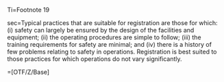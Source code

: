 Ti=Footnote 19

sec=Typical practices that are suitable for registration are those for which: (i) safety can largely be ensured by the design of the facilities and equipment; (ii) the operating procedures are simple to follow; (iii) the training requirements for safety are minimal; and (iv) there is a history of few problems relating to safety in operations. Registration is best suited to those practices for which operations do not vary significantly.

=[OTF/Z/Base]